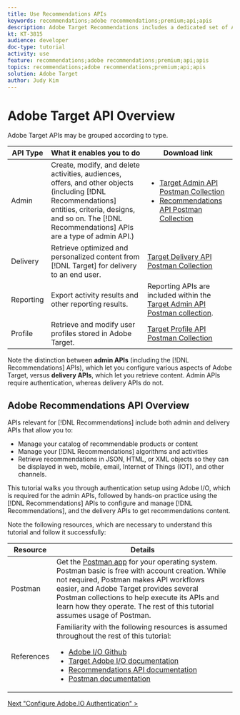 ```yaml
---
title: Use Recommendations APIs
keywords: recommendations;adobe recommendations;premium;api;apis
description: Adobe Target Recommendations includes a dedicated set of APIs that allow you to manage your catalog of recommendable products and/or content; manage your recommendations algorithms and campaigns; and deliver recommendations in JSON, HTML, or XML objects to be displayed in web, mobile, email, IOT, and other channels.
kt: KT-3815
audience: developer
doc-type: tutorial
activity: use
feature: recommendations;adobe recommendations;premium;api;apis
topics: recommendations;adobe recommendations;premium;api;apis
solution: Adobe Target
author: Judy Kim
---
```


# Adobe Target API Overview

Adobe Target APIs may be grouped according to type.

|API Type|What it enables you to do|Download link|
| --- | --- | --- |
|Admin|Create, modify, and delete activities, audiences, offers, and other objects (including [!DNL Recommendations] entities, criteria, designs, and so on. The [!DNL Recommendations] APIs are a type of admin API.)|<UL><li>[Target Admin API Postman Collection](https://developers.adobetarget.com/api/#admin-postman-collection)</li><li>[Recommendations API Postman Collection](https://developers.adobetarget.com/api/recommendations/#section/Postman)</li></ul>|
|Delivery|Retrieve optimized and personalized content from [!DNL Target] for delivery to an end user.|[Target Delivery API Postman Collection](https://developers.adobetarget.com/api/delivery-api/#section/Getting-Started/Postman-Collection)|
|Reporting|Export activity results and other reporting results.|Reporting APIs are included within the [Target Admin API Postman collection](https://developers.adobetarget.com/api/#admin-postman-collection).|
|Profile|Retrieve and modify user profiles stored in Adobe Target.|[Target Profile API Postman Collection](https://developers.adobetarget.com/api/#profiles)|

Note the distinction between **admin APIs** (including the [!DNL Recommendations] APIs), which let you configure various aspects of Adobe Target, versus **delivery APIs**, which let you retrieve content. Admin APIs require authentication, whereas delivery APIs do not.

## Adobe Recommendations API Overview

APIs relevant for [!DNL Recommendations] include both admin and delivery APIs that allow you to:

* Manage your catalog of recommendable products or content
* Manage your [!DNL Recommendations] algorithms and activities
* Retrieve recommendations in JSON, HTML, or XML objects so they can be displayed in web, mobile, email, Internet of Things (IOT), and other channels.

This tutorial walks you through authentication setup using Adobe I/O, which is required for the admin APIs, followed by hands-on practice using the [!DNL Recommendations] APIs to configure and manage [!DNL Recommendations], and the delivery APIs to get recommendations content.

Note the following resources, which are necessary to understand this tutorial and follow it successfully:

|Resource|Details|
| --- | --- |
|Postman|Get the [Postman app](https://www.postman.com/downloads/) for your operating system. Postman basic is free with account creation. While not required, Postman makes API workflows easier, and Adobe Target provides several Postman collections to help execute its APIs and learn how they operate. The rest of this tutorial assumes usage of Postman.  |
|References|Familiarity with the following resources is assumed throughout the rest of this tutorial:<UL><li>[Adobe I/O Github](https://github.com/adobeio)</li><li>[Target Adobe I/O documentation](https://developers.adobetarget.com/api/#introduction)</li><li>[Recommendations API documentation](https://developers.adobetarget.com/api/recommendations/)</li><li>[Postman documentation](https://learning.getpostman.com/)</li></ul>|

[Next "Configure Adobe.IO Authentication" >](2configure-io-target-integration.md)

